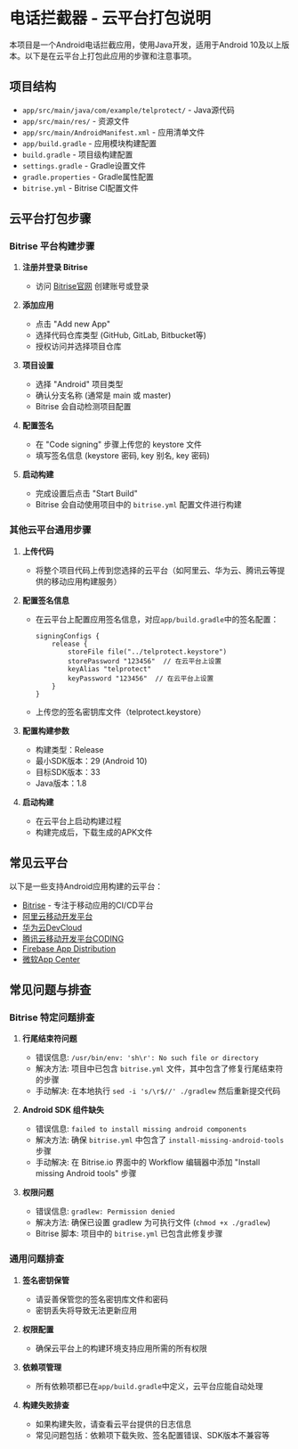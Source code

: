# 电话拦截器 - 云平台打包说明

本项目是一个Android电话拦截应用，使用Java开发，适用于Android 10及以上版本。以下是在云平台上打包此应用的步骤和注意事项。

## 项目结构

- `app/src/main/java/com/example/telprotect/` - Java源代码
- `app/src/main/res/` - 资源文件
- `app/src/main/AndroidManifest.xml` - 应用清单文件
- `app/build.gradle` - 应用模块构建配置
- `build.gradle` - 项目级构建配置
- `settings.gradle` - Gradle设置文件
- `gradle.properties` - Gradle属性配置
- `bitrise.yml` - Bitrise CI配置文件

## 云平台打包步骤

### Bitrise 平台构建步骤

1. **注册并登录 Bitrise**
   - 访问 [Bitrise官网](https://app.bitrise.io/) 创建账号或登录

2. **添加应用**
   - 点击 "Add new App"
   - 选择代码仓库类型 (GitHub, GitLab, Bitbucket等)
   - 授权访问并选择项目仓库

3. **项目设置**
   - 选择 "Android" 项目类型
   - 确认分支名称 (通常是 main 或 master)
   - Bitrise 会自动检测项目配置

4. **配置签名**
   - 在 "Code signing" 步骤上传您的 keystore 文件
   - 填写签名信息 (keystore 密码, key 别名, key 密码)

5. **启动构建**
   - 完成设置后点击 "Start Build"
   - Bitrise 会自动使用项目中的 `bitrise.yml` 配置文件进行构建

### 其他云平台通用步骤

1. **上传代码**
   - 将整个项目代码上传到您选择的云平台（如阿里云、华为云、腾讯云等提供的移动应用构建服务）

2. **配置签名信息**
   - 在云平台上配置应用签名信息，对应`app/build.gradle`中的签名配置：
     ```
     signingConfigs {
         release {
             storeFile file("../telprotect.keystore")
             storePassword "123456"  // 在云平台上设置
             keyAlias "telprotect"
             keyPassword "123456"  // 在云平台上设置
         }
     }
     ```
   - 上传您的签名密钥库文件（telprotect.keystore）

3. **配置构建参数**
   - 构建类型：Release
   - 最小SDK版本：29 (Android 10)
   - 目标SDK版本：33
   - Java版本：1.8

4. **启动构建**
   - 在云平台上启动构建过程
   - 构建完成后，下载生成的APK文件

## 常见云平台

以下是一些支持Android应用构建的云平台：

- [Bitrise](https://app.bitrise.io/) - 专注于移动应用的CI/CD平台
- [阿里云移动开发平台](https://www.aliyun.com/product/mobilepush)
- [华为云DevCloud](https://www.huaweicloud.com/product/devcloud.html)
- [腾讯云移动开发平台CODING](https://coding.net/)
- [Firebase App Distribution](https://firebase.google.com/products/app-distribution)
- [微软App Center](https://appcenter.ms/)

## 常见问题与排查

### Bitrise 特定问题排查

1. **行尾结束符问题**
   - 错误信息: `/usr/bin/env: 'sh\r': No such file or directory`
   - 解决方法: 项目中已包含 `bitrise.yml` 文件，其中包含了修复行尾结束符的步骤
   - 手动解决: 在本地执行 `sed -i 's/\r$//' ./gradlew` 然后重新提交代码

2. **Android SDK 组件缺失**
   - 错误信息: `failed to install missing android components`
   - 解决方法: 确保 `bitrise.yml` 中包含了 `install-missing-android-tools` 步骤
   - 手动解决: 在 Bitrise.io 界面中的 Workflow 编辑器中添加 "Install missing Android tools" 步骤

3. **权限问题**
   - 错误信息: `gradlew: Permission denied`
   - 解决方法: 确保已设置 gradlew 为可执行文件 (`chmod +x ./gradlew`)
   - Bitrise 脚本: 项目中的 `bitrise.yml` 已包含此修复步骤

### 通用问题排查

1. **签名密钥保管**
   - 请妥善保管您的签名密钥库文件和密码
   - 密钥丢失将导致无法更新应用

2. **权限配置**
   - 确保云平台上的构建环境支持应用所需的所有权限

3. **依赖项管理**
   - 所有依赖项都已在`app/build.gradle`中定义，云平台应能自动处理

4. **构建失败排查**
   - 如果构建失败，请查看云平台提供的日志信息
   - 常见问题包括：依赖项下载失败、签名配置错误、SDK版本不兼容等 